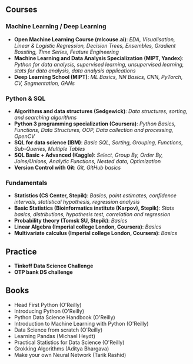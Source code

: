 ## Courses
  ### Machine Learning / Deep Learning
  * **Open Machine Learning Course (mlcouse.ai)**: *EDA, Visualisation, Linear & Logistic Regression, Decision Trees, Ensembles, Gradient Bossting, Time Series, Feature Engineering*  
  * **Machine Learning and Data Analysis Specialization (MIPT, Yandex)**: *Python for data analysis, supervised learning, unsupervised learning, stats for data analysis, data analysis applications*  
  * **Deep Learning School                (MIPT)**: *ML Basics, NN Basics, CNN, PyTorch, CV, Segmentation, GANs*
  ### Python & SQL
  * **Algorithms and data structures (Sedgewick)**: *Data structures, sorting, and searching algorithms*
  * **Python 3 programming specialization (Coursera)**: *Python Basics, Functions, Data Structures, OOP, Data collection and processing, OpenCV*
  * **SQL for data science (IBM)**: *Basic SQL, Sorting, Grouping, Functions, Sub-Queries, Multiple Tables*
  * **SQL Basic + Advanced (Kaggle)**: *Select, Group By, Order By, Joins/Unions, Analytic Functions, Nested data, Optimization*
  * **Version Control with Git**: *Git, GitHub basics*
  ### Fundamentals  
  * **Statistics (CS Center, Stepik)**: *Basics, point estimates, confidence intervals, statistical hypothesis, regression analysis*
  * **Basic Statistics (Bioinformatics institute (Karpov), Stepik)**: *Stats basics, distributions, hypothesis test, correlation and regression*
  * **Probability theory (Tomsk SU, Stepik)**: *Basics*
  * **Linear Algebra (Imperial college London, Coursera)**: *Basics*
  * **Multivariate calculus (Imperial college London, Coursera)**: *Basics*

## Practice
  * **Tinkoff Data Science Challenge**
  * **OTP bank DS challenge**

## Books
  * Head First Python (O'Reilly)
  * Introducing Python (O'Reilly)
  * Python Data Science Handbook (O'Reilly)
  * Introduction to Machine Learning with Python (O'Reilly)
  * Data Science from scratch (O'Reilly)  
  * Learning Pandas (Michael Heydt)
  * Practical Statistics for Data Science (O'Reilly)
  * Grokking Algorithms (Aditya Bhargava)
  * Make your own Neural Network (Tarik Rashid)
